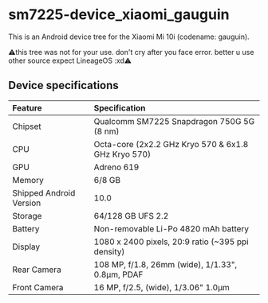 # sm7225-device_xiaomi_gauguin

This is an Android device tree for the Xiaomi Mi 10i (codename: gauguin).




⚠️this tree was not for your use. don't cry after you face error. better u use other source expect LineageOS :xd⚠️



## Device specifications

| Feature                 | Specification                                                   |
| :---------------------- | :---------------------------------------------------------------|
| Chipset                 | Qualcomm SM7225 Snapdragon 750G 5G (8 nm)                       |
| CPU                     | Octa-core (2x2.2 GHz Kryo 570 & 6x1.8 GHz Kryo 570)             |
| GPU                     | Adreno 619                                                      |
| Memory                  | 6/8 GB                                                          |
| Shipped Android Version | 10.0                                                            |
| Storage                 | 64/128 GB UFS 2.2                                               |
| Battery                 | Non-removable Li-Po 4820 mAh battery                            |
| Display                 | 1080 x 2400 pixels, 20:9 ratio (~395 ppi density)               |
| Rear Camera             | 108 MP, f/1.8, 26mm (wide), 1/1.33", 0.8µm, PDAF                |
| Front Camera            | 16 MP, f/2.5, (wide), 1/3.06" 1.0µm                             |
